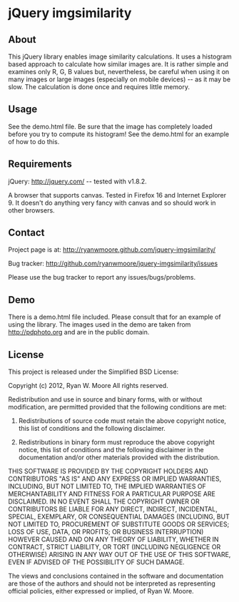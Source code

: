 jQuery imgsimilarity
====================

About
-----
This jQuery library enables image similarity calculations. It uses a histogram
based approach to calculate how similar images are. It is rather simple and
examines only R, G, B values but, nevertheless, be careful when using it on
many images or large images (especially on mobile devices) -- as it may be
slow. The calculation is done once and requires little memory.

Usage
-----
See the demo.html file. Be sure that the image has completely loaded before you
try to compute its histogram! See the demo.html for an example of how to do
this.

Requirements
------------

jQuery: http://jquery.com/ -- tested with v1.8.2.

A browser that supports canvas. Tested in Firefox 16 and Internet Explorer 9.
It doesn't do anything very fancy with canvas and so should work in other
browsers.

Contact
-------
Project page is at: http://ryanwmoore.github.com/jquery-imgsimilarity/

Bug tracker: http://github.com/ryanwmoore/jquery-imgsimilarity/issues

Please use the bug tracker to report any issues/bugs/problems.

Demo
----
There is a demo.html file included. Please consult that for an example of using
the library. The images used in the demo are taken from http://pdphoto.org and
are in the public domain.

License
-------

This project is released under the Simplified BSD License:

Copyright (c) 2012, Ryan W. Moore
All rights reserved.

Redistribution and use in source and binary forms, with or without
modification, are permitted provided that the following conditions are met: 

1. Redistributions of source code must retain the above copyright notice, this
list of conditions and the following disclaimer. 

2. Redistributions in binary form must reproduce the above copyright notice,
this list of conditions and the following disclaimer in the documentation
and/or other materials provided with the distribution. 

THIS SOFTWARE IS PROVIDED BY THE COPYRIGHT HOLDERS AND CONTRIBUTORS "AS IS" AND
ANY EXPRESS OR IMPLIED WARRANTIES, INCLUDING, BUT NOT LIMITED TO, THE IMPLIED
WARRANTIES OF MERCHANTABILITY AND FITNESS FOR A PARTICULAR PURPOSE ARE
DISCLAIMED. IN NO EVENT SHALL THE COPYRIGHT OWNER OR CONTRIBUTORS BE LIABLE FOR
ANY DIRECT, INDIRECT, INCIDENTAL, SPECIAL, EXEMPLARY, OR CONSEQUENTIAL DAMAGES
(INCLUDING, BUT NOT LIMITED TO, PROCUREMENT OF SUBSTITUTE GOODS OR SERVICES;
LOSS OF USE, DATA, OR PROFITS; OR BUSINESS INTERRUPTION) HOWEVER CAUSED AND ON
ANY THEORY OF LIABILITY, WHETHER IN CONTRACT, STRICT LIABILITY, OR TORT
(INCLUDING NEGLIGENCE OR OTHERWISE) ARISING IN ANY WAY OUT OF THE USE OF THIS
SOFTWARE, EVEN IF ADVISED OF THE POSSIBILITY OF SUCH DAMAGE.

The views and conclusions contained in the software and documentation are those
of the authors and should not be interpreted as representing official policies,
either expressed or implied, of Ryan W. Moore.
